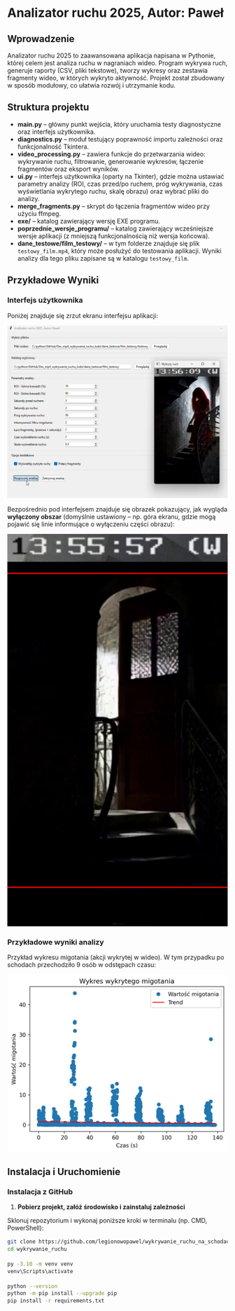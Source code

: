 # Analizator ruchu 2025, Autor: Paweł

## Wprowadzenie

Analizator ruchu 2025 to zaawansowana aplikacja napisana w Pythonie, której celem jest analiza ruchu w nagraniach wideo. Program wykrywa ruch, generuje raporty (CSV, pliki tekstowe), tworzy wykresy oraz zestawia fragmenty wideo, w których wykryto aktywność. Projekt został zbudowany w sposób modułowy, co ułatwia rozwój i utrzymanie kodu.

## Struktura projektu

- **main.py** – główny punkt wejścia, który uruchamia testy diagnostyczne oraz interfejs użytkownika.
- **diagnostics.py** – moduł testujący poprawność importu zależności oraz funkcjonalność Tkintera.
- **video_processing.py** – zawiera funkcje do przetwarzania wideo: wykrywanie ruchu, filtrowanie, generowanie wykresów, łączenie fragmentów oraz eksport wyników.
- **ui.py** – interfejs użytkownika (oparty na Tkinter), gdzie można ustawiać parametry analizy (ROI, czas przed/po ruchem, próg wykrywania, czas wyświetlania wykrytego ruchu, skalę obrazu) oraz wybrać pliki do analizy.
- **merge_fragments.py** – skrypt do łączenia fragmentów wideo przy użyciu ffmpeg.
- **exe/** – katalog zawierający wersję EXE programu.
- **poprzednie_wersje_programu/** – katalog zawierający wcześniejsze wersje aplikacji (z mniejszą funkcjonalnością niż wersja końcowa).
- **dane_testowe/film_testowy/** – w tym folderze znajduje się plik `testowy_film.mp4`, który może posłużyć do testowania aplikacji. Wyniki analizy dla tego pliku zapisane są w katalogu `testowy_film`.

## Przykładowe Wyniki

### Interfejs użytkownika

Poniżej znajduje się zrzut ekranu interfejsu aplikacji:
  
![Interfejs użytkownika](images/interfejs.png)

Bezpośrednio pod interfejsem znajduje się obrazek pokazujący, jak wygląda **wyłączony obszar** (domyślnie ustawiony – np. góra ekranu, gdzie mogą pojawić się linie informujące o wyłączeniu części obrazu):

![Wyłączony obszar](images/wylaczony_obszar.png)

### Przykładowe wyniki analizy

Przykład wykresu migotania (akcji wykrytej w wideo). W tym przypadku po schodach przechodziło 9 osób w odstępach czasu:

![Wynik migotania](images/migotanie.png)

## Instalacja i Uruchomienie

### Instalacja z GitHub

1. **Pobierz projekt, załóż środowisko i zainstaluj zależności**

Sklonuj repozytorium i wykonaj poniższe kroki w terminalu (np. CMD, PowerShell):

```bash
git clone https://github.com/legionowopawel/wykrywanie_ruchu_na_schodach.git
cd wykrywanie_ruchu

py -3.10 -m venv venv
venv\Scripts\activate

python --version
python -m pip install --upgrade pip
pip install -r requirements.txt

